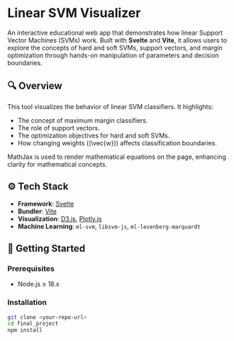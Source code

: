 # Linear SVM Visualizer

An interactive educational web app that demonstrates how linear Support Vector Machines (SVMs) work. Built with **Svelte** and **Vite**, it allows users to explore the concepts of hard and soft SVMs, support vectors, and margin optimization through hands-on manipulation of parameters and decision boundaries.

## 🔍 Overview

This tool visualizes the behavior of linear SVM classifiers. It highlights:

- The concept of maximum margin classifiers.
- The role of support vectors.
- The optimization objectives for hard and soft SVMs.
- How changing weights (\(\vec{w}\)) affects classification boundaries.

MathJax is used to render mathematical equations on the page, enhancing clarity for mathematical concepts.

## ⚙️ Tech Stack

- **Framework**: [Svelte](https://svelte.dev/)
- **Bundler**: [Vite](https://vitejs.dev/)
- **Visualization**: [D3.js](https://d3js.org/), [Plotly.js](https://plotly.com/javascript/)
- **Machine Learning**: `ml-svm`, `libsvm-js`, `ml-levenberg-marquardt`

## 🚀 Getting Started

### Prerequisites

- Node.js ≥ 18.x

### Installation

```bash
git clone <your-repo-url>
cd final_project
npm install
